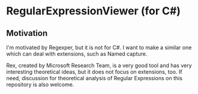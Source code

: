 # RegularExpressionViewer (for C#)

## Motivation
I'm motivated by Regexper, but it is not for C#. 
I want to make a similar one which can deal with extensions, such as Named capture.

Rex, created by Microsoft Research Team, is a very good tool and has very interesting theoretical ideas, but it does not focus on extensions, too.
If need, discussion for theoretical analysis of Regular Expressions on this repository is also welcome.
